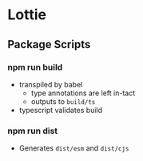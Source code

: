 
# Lottie

## Package Scripts

### npm run build

- transpiled by babel
  - type annotations are left in-tact
  - outputs to `build/ts`
- typescript validates build

### npm run dist

- Generates `dist/esm` and `dist/cjs`
